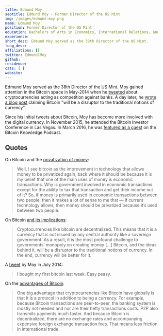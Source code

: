 ```yaml
---
title: Edmund Moy
seotitle: Edmund Moy - Former Director of the US Mint
img: /images/edmund-moy.png
name: Edmund Moy
position: Former Director of the US Mint
education: Bachelors of Arts in Economics, International Relations, and Political Science from University of Wisconsin–Madison
experience: 
short_desc: Edmund Moy served as the 38th Director of the US Mint.
long_desc: 
affiliations: []
twitter: EdmundCMoy
github: 
residence: 
cats: [ ]
website: 
---
```

Edmund Moy served as the 38th Director of the US Mint. Moy gained attention in the Bitcoin space in May-2014 when he [tweeted](https://twitter.com/EdmundCMoy/statuses/469500127179440128) about cryptocurrencies acting as competition against banks. A day later, he [wrote a blog post](http://edmoy.com/the-currency-revolution-courtesy-of-bitcoin/) claiming Bitcoin "will be a disruptor to the traditional notions of currency".

Since his initial tweets about Bitcoin, Moy has become more involved with the digital currency. In November 2015, he attended the Bitcoin Investor Conference in Las Vegas. In March 2016, he was [featured as a guest](http://www.bitcoin.kn/2016/03/former-united-states-mint-director-ed-moy-discusses-coinage/) on the Bitcoin Knowledge Podcast. 

## Quotes

On Bitcoin and the [privatization of money](http://insidebitcoins.com/news/former-director-of-us-mint-bitcoin-allows-money-to-be-privatized-again/35866):

> Well, I see bitcoin as the improvement in technology that allows money to be privatized again, back where it should be because it is my belief that one of the main uses of money is economic transactions. Why is government involved in economic transactions except for the ability to tax that transaction and get their income out of it? So, if money is primarily used in economic transactions between two people, then it makes a lot of sense to me that — if current technology allows, then money should be privatized because it’s used between two people.

On Bitcoin [and its implications](http://edmoy.com/the-currency-revolution-courtesy-of-bitcoin/):

> Cryptocurrencies like bitcoin are decentralized. This means that it is a currency that is not issued by any central authority like a sovereign government. As a result, it is the most profound challenge to governments’ monopoly on creating money [...] Bitcoin, and the ideas behind it, will be a disruptor to the traditional notions of currency. In the end, currency will be better for it.

A [tweet](https://twitter.com/EdmundCMoy/status/489185805382868992) by Moy in July 2014:

> I bought my first bitcoin last week. Easy peasy.

On the [advantages of Bitcoin](http://cointelegraph.com/news/the-banking-system-is-mostly-not-needed-38th-director-of-the-us-mint-edmund-moy):

> One big advantage that cryptocurrencies like Bitcoin have globally is that it is a protocol in addition to being a currency. For example, because Bitcoin transactions are peer-to-peer, the banking system is mostly not needed and nor are their hefty transactions costs. P2P also transmits payments much faster. And because Bitcoin is decentralized, there are no exchange rates and accompanying expensive foreign exchange transaction fees. That means less friction in international trade.